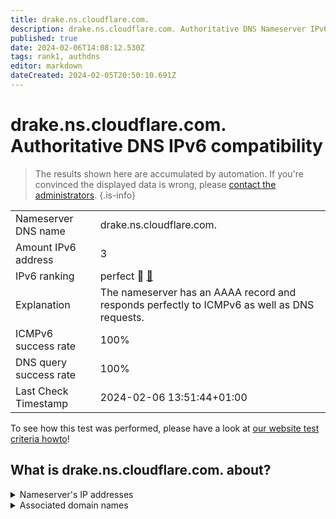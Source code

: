 ```yaml
---
title: drake.ns.cloudflare.com.
description: drake.ns.cloudflare.com. Authoritative DNS Nameserver IPv6 compatibility
published: true
date: 2024-02-06T14:08:12.530Z
tags: rank1, authdns
editor: markdown
dateCreated: 2024-02-05T20:50:10.691Z
---
```


# drake.ns.cloudflare.com. Authoritative DNS IPv6 compatibility

> The results shown here are accumulated by automation. If you're convinced the displayed data is wrong, please [contact the administrators](/howto/chat). 
{.is-info}




|   |   |
| - | - |
| Nameserver DNS name | drake.ns.cloudflare.com.
| Amount IPv6 address | 3
| IPv6 ranking | perfect :1st_place_medal: [🔗](/howto/ranking) |
| Explanation | The nameserver has an AAAA record and responds perfectly to ICMPv6 as well as DNS requests. |
| ICMPv6 success rate | 100%|
| DNS query success rate | 100% |
| Last Check Timestamp | 2024-02-06 13:51:44+01:00 |

To see how this test was performed, please have a look at [our website test criteria howto](/howto/testcriteria/authdns)!


## What is drake.ns.cloudflare.com. about?




<details>
<summary>Nameserver's IP addresses</summary>

2a06:98c1:50::ac40:230e

2803:f800:50::6ca2:c30e

2606:4700:58::a29f:2c0e

</details>



<details>
<summary>Associated domain names</summary>

www.sunpharma.com

</details>
